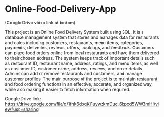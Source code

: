 # Online-Food-Delivery-App

(Google Drive video link at bottom)

This project is an Online Food Delivery System built using SQL. It is a database management system that stores and manages data for restaurants and cafes including customers, restaurants, menu items, categories, payments, deliveries, reviews, offers, bookings, and feedback. Customers can place food orders online from local restaurants and have them delivered to their chosen address. The system keeps track of important details such as restaurant ID, restaurant name, address, ratings, and menu items, as well as customer ID, customer name, address, reviews, and order details. Admins can add or remove restaurants and customers, and manage customer profiles. The main purpose of the project is to maintain restaurant and food ordering functions in an effective, accurate, and organized way, while also making it easier to fetch information when required.

Google Drive link: https://drive.google.com/file/d/1fnk6dpqKi1uywzkmDuc_6kpcd5WW3mHI/view?usp=sharing
